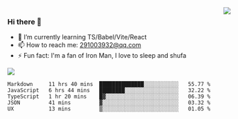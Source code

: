 <img align='right' src='https://github-readme-stats.vercel.app/api?username=niaogege&show_icons=true&theme=radical'/>

### Hi there 👋

- 🌱 I’m currently learning TS/Babel/Vite/React
- 📫 How to reach me: 291003932@qq.com
- ⚡ Fun fact:  I'm a fan of Iron Man, I love to sleep and shufa

![](https://github-readme-stats.vercel.app/api/top-langs/?username=niaogege&layout=compact)

<!--START_SECTION:waka-->
```text
Markdown     11 hrs 40 mins  ██████████████░░░░░░░░░░░   55.77 % 
JavaScript   6 hrs 44 mins   ████████░░░░░░░░░░░░░░░░░   32.22 % 
TypeScript   1 hr 20 mins    █▓░░░░░░░░░░░░░░░░░░░░░░░   06.39 % 
JSON         41 mins         ▓░░░░░░░░░░░░░░░░░░░░░░░░   03.32 % 
UX           13 mins         ▒░░░░░░░░░░░░░░░░░░░░░░░░   01.05 % 
```
<!--END_SECTION:waka-->
